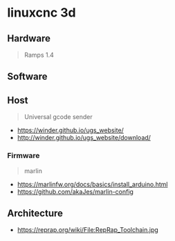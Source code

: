 # linuxcnc 3d
## Hardware
> Ramps 1.4

## Software
## Host
> Universal gcode sender
* https://winder.github.io/ugs_website/
* http://winder.github.io/ugs_website/download/
### Firmware
> marlin
* https://marlinfw.org/docs/basics/install_arduino.html
* https://github.com/akaJes/marlin-config
## Architecture
* https://reprap.org/wiki/File:RepRap_Toolchain.jpg

